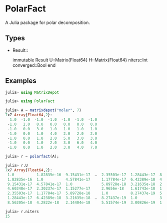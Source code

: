# PolarFact

A Julia package for polar decomposition.


## Types

* Result::

	immutable Result
		U::Matrix{Float64}
		H::Matrix{Float64}
		niters::Int
		converged::Bool
	end

## Examples

```julia
julia> using MatrixDepot

julia> using PolarFact

julia> A = matrixdepot("moler", 7)
7x7 Array{Float64,2}:
  1.0  -1.0  -1.0  -1.0  -1.0  -1.0  -1.0
 -1.0   2.0   0.0   0.0   0.0   0.0   0.0
 -1.0   0.0   3.0   1.0   1.0   1.0   1.0
 -1.0   0.0   1.0   4.0   2.0   2.0   2.0
 -1.0   0.0   1.0   2.0   5.0   3.0   3.0
 -1.0   0.0   1.0   2.0   3.0   6.0   4.0
 -1.0   0.0   1.0   2.0   3.0   4.0   7.0

julia> r = polarfact(A);

julia> r.U
7x7 Array{Float64,2}:
 1.0          1.82835e-16  9.15431e-17  …  2.35503e-17  1.28443e-17  8.56205e-18
 1.82835e-16  1.0          4.57841e-17     1.17784e-17  6.42389e-18  4.2822e-18 
 9.15431e-17  4.57841e-17  1.0             5.89728e-18  3.21635e-18  2.14404e-18
 4.60348e-17  2.30237e-17  1.15277e-17     2.9656e-18   1.61743e-18  1.07819e-18
 2.35503e-17  1.17784e-17  5.89728e-18     1.0          8.27437e-19  5.51574e-19
 1.28443e-17  6.42389e-18  3.21635e-18  …  8.27437e-19  1.0          3.00826e-19
 8.56205e-18  4.2822e-18   2.14404e-18     5.51574e-19  3.00826e-19  1.0  

julia> r.niters
15
```




